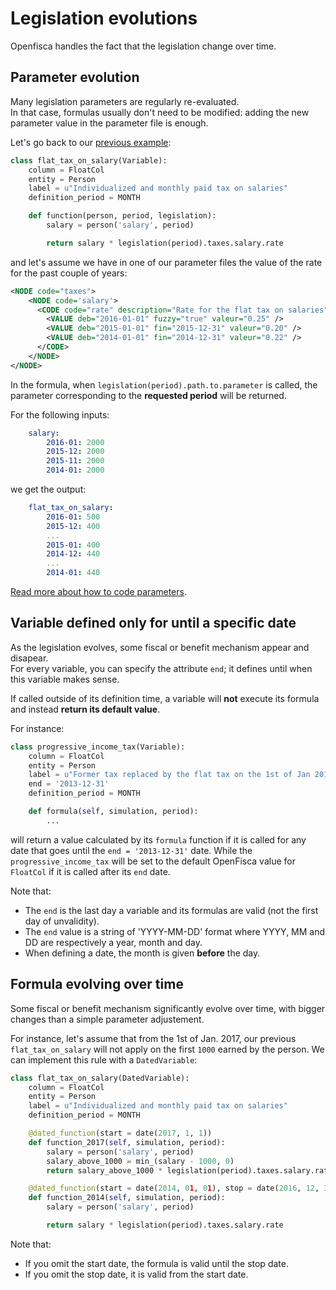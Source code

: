 # Legislation evolutions

Openfisca handles the fact that the legislation change over time.

## Parameter evolution

Many legislation parameters are regularly re-evaluated.  
In that case, formulas usually don't need to be modified: adding the new parameter value in the parameter file is enough.

Let's go back to our [previous example](10_basic_example.md#example-with-legislation-parameters):

```py
class flat_tax_on_salary(Variable):
    column = FloatCol
    entity = Person
    label = u"Individualized and monthly paid tax on salaries"
    definition_period = MONTH

    def function(person, period, legislation):
        salary = person('salary', period)

        return salary * legislation(period).taxes.salary.rate
```

 and let's assume we have in one of our parameter files the value of the rate for the past couple of years:

```xml
<NODE code="taxes">
    <NODE code='salary'>
      <CODE code="rate" description="Rate for the flat tax on salaries">
        <VALUE deb="2016-01-01" fuzzy="true" valeur="0.25" />
        <VALUE deb="2015-01-01" fin="2015-12-31" valeur="0.20" />
        <VALUE deb="2014-01-01" fin="2014-12-31" valeur="0.22" />
      </CODE>
    </NODE>
</NODE>
```

In the formula, when `legislation(period).path.to.parameter` is called, the parameter corresponding to the **requested period** will be returned.

For the following inputs:
```yaml
    salary:
        2016-01: 2000
        2015-12: 2000
        2015-11: 2000
        2014-01: 2000
```

we get the output:
```yaml
    flat_tax_on_salary:
        2016-01: 500
        2015-12: 400
        ...
        2015-01: 400
        2014-12: 440
        ...
        2014-01: 440
```

[Read more about how to code parameters](./legislation_parameters.md#parameters-and-time).

## Variable defined only for until a specific date

As the legislation evolves, some fiscal or benefit mechanism appear and disapear.  
For every variable, you can specify the attribute `end`; it defines until when this variable makes sense.

If called outside of its definition time, a variable will **not** execute its formula and instead **return its default value**.

For instance:
```py
class progressive_income_tax(Variable):
    column = FloatCol
    entity = Person
    label = u"Former tax replaced by the flat tax on the 1st of Jan 2014"
    end = '2013-12-31'
    definition_period = MONTH

    def formula(self, simulation, period):
        ...
```

will return a value calculated by its `formula` function if it is called for any date that goes until the `end = '2013-12-31'` date. 
While the `progressive_income_tax` will be set to the default OpenFisca value for `FloatCol` if it is called after its `end` date.

Note that:
- The `end` is the last day a variable and its formulas are valid (not the first day of unvalidity).
- The `end` value is a string of 'YYYY-MM-DD' format where YYYY, MM and DD are respectively a year, month and day.
- When defining a date, the month is given **before** the day.

## Formula evolving over time

Some fiscal or benefit mechanism significantly evolve over time, with bigger changes than a simple parameter adjustement.

For instance, let's assume that from the 1st of Jan. 2017, our previous `flat_tax_on_salary` will not apply on the first `1000` earned by the person. We can implement this rule with a `DatedVariable`:

```py
class flat_tax_on_salary(DatedVariable):
    column = FloatCol
    entity = Person
    label = u"Individualized and monthly paid tax on salaries"
    definition_period = MONTH

    @dated_function(start = date(2017, 1, 1))
    def function_2017(self, simulation, period):
        salary = person('salary', period)
        salary_above_1000 = min_(salary - 1000, 0)
        return salary_above_1000 * legislation(period).taxes.salary.rate

    @dated_function(start = date(2014, 01, 01), stop = date(2016, 12, 31))
    def function_2014(self, simulation, period):
        salary = person('salary', period)

        return salary * legislation(period).taxes.salary.rate
```


Note that:
- If you omit the start date, the formula is valid until the stop date.
- If you omit the stop date, it is valid from the start date.
